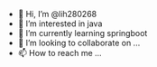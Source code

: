 - 👋 Hi, I’m @lih280268
- 👀 I’m interested in java
- 🌱 I’m currently learning springboot
- 💞️ I’m looking to collaborate on ...
- 📫 How to reach me ...

<!---
lih280268/lih280268 is a ✨ special ✨ repository because its `README.md` (this file) appears on your GitHub profile.
You can click the Preview link to take a look at your changes.
--->

